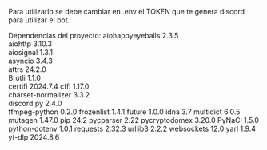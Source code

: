 Para utilizarlo se debe cambiar en .env el TOKEN que te genera discord para utilizar el bot.

Dependencias del proyecto:
aiohappyeyeballs   2.3.5   
aiohttp            3.10.3  
aiosignal          1.3.1   
asyncio            3.4.3   
attrs              24.2.0  
Brotli             1.1.0   
certifi            2024.7.4
cffi               1.17.0  
charset-normalizer 3.3.2   
discord.py         2.4.0   
ffmpeg-python      0.2.0
frozenlist         1.4.1
future             1.0.0
idna               3.7
multidict          6.0.5
mutagen            1.47.0
pip                24.2
pycparser          2.22
pycryptodomex      3.20.0
PyNaCl             1.5.0
python-dotenv      1.0.1
requests           2.32.3
urllib3            2.2.2
websockets         12.0
yarl               1.9.4
yt-dlp             2024.8.6
